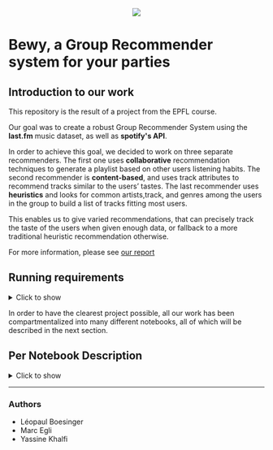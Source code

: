 <p align="center">
  <img src="https://user-images.githubusercontent.com/32189761/135726624-1fa4fc11-a4d4-4978-b32f-201bfe1ceada.png" />
</p>

# Bewy, a Group Recommender system for your parties

## Introduction to our work

This repository is the result of a project from the EPFL course.

Our goal was to create a robust Group Recommender System using the **last.fm** music dataset, as well as **spotify's API**.

In order to achieve this goal, we decided to work on three separate recommenders.
The first one uses **collaborative** recommendation techniques to generate a playlist based on other users listening habits. The second recommender is
**content-based**, and uses track attributes to recommend tracks similar to the users’ tastes. The last recommender uses **heuristics** and looks for common artists,track, and genres among the users in the group to build a list of tracks fitting most users.

This enables us to give varied recommendations, that can precisely track the taste of the users when given enough data, or fallback to a more traditional heuristic recommendation otherwise.

For more information, please see [our report](Bewy_Report.pdf)

## Running requirements

<details> <summary> Click to show </summary>
  
In order to run our notebook in the best way possible, here are the libraries which you will need :

```
Unidecode == 1.2.0
dask == 2.30.0
h5py == 3.1.0
implicit == 0.4.4
ipywidgets == 7.5.1
matplotlib == 3.3.2
numpy == 1.19.5
pandas == 1.1.3
plotly == 4.14.3
scikit_learn == 0.23.2
scikit_surprise == 1.1.1
scipy == 1.4.1
seaborn == 0.11.0
spotipy == 2.18.0
tqdm == 4.43.0
yellowbrick == 1.3.post1
```

And here is a possible way to download them (consider creating a virtual environment) :

```
pip install -r requirements.txt
```
</details>
  
In order to have the clearest project possible, all our work has been compartmentalized into many different notebooks, all of which will be described in the next section.

## Per Notebook Description

<details> <summary> Click to show </summary>

### 01 - Data Exploration.ipynb

This notebook is the first notebook we created, back in the first milestones when we wanted to find out about the data.

### 02 - Track Data Creation.ipynb

This notebook serves to load and clean the data in the 1K Dataset, which we will use everywhere in the rest of the project.

### 03 - Track Collaborative Recommender.ipynb 

This notebook contains all things relevant to the Collaborative Recommender Part of the project (selecting the ratings, the model, impact on relevance).
It has several parts :

- Creating the Ratings
- Selecting the Model
- Validating the Model

### 04 - Content Recommender.ipynb

This notebook contains all things relevant to the Content based Recommender Part of the project.The spotify data contains for each track many features like danceability, energy, loudness, speechiness, acousticness, instrumentalness, as well as the genre of the Artist.The goal is to create a clustering among the Tracks.This will help for two reasons : 

- It is easy to compute the goodness of fit of a clustering
- We will be able to sample Tracks from a cluster, to make the user discover new similar songs
  - This adds stochasticity, and thus variety, the playlist will never be exactly the same
  - We should have enough clusters to guarantee that tracks in a same cluster are close enough for them to be recommended

### 05 - Heuristic Recommender.ipynb

This notebook contains all things relevant to the Heuristic based Recommender Part of the project.The Heuristic Recommender has several parts :

- Recommending Songs Users have in Common
- Recommending Songs from Artists Users have in Common
- Recommending Songs from Popular Artists in Genres User have in Common

In order to determine what users have in Common, we don't simply compute an intersection : this wouldn't scale, for a large amount of users, we would have absolutely no recall.

Instead, we create some voting system, where each user has a vote, and we take all items which have enough votes.

### 06 - Merged Recommender.ipynb

This notebook contains a working prototype that uses voilà and jupyter widgets to provide a front-end to the application.

### 07 - Artist Data Creation.ipynb

This notebook closely resembles the "02 - Track Data Creation" but is applied on the 360K Dataset, and saves the Data in HDF5, a format readable for the implicit library, which we will use instead of surprise, as it allows us to use a GPU to train.

### 08 - Artist Collaborative Recommender.ipynb

In this notebook, we create a Collaborative Recommender based on Artists. 
Since we are now using the **implicit** python library, we have to make some changes to the code we used before (we are using Scipy CSR matrices instead of our previous pandas DFs).We didn't have the time to completely include this new recommender in the pipeline, but we still have results we would like to share.

</details>


---

### Authors
- Léopaul Boesinger
- Marc Egli
- Yassine Khalfi
